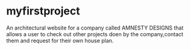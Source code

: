 # myfirstproject
An architectural website for a company called AMNESTY DESIGNS that allows a user to check out other projects doen by the company,contact them and request for their own house plan.
